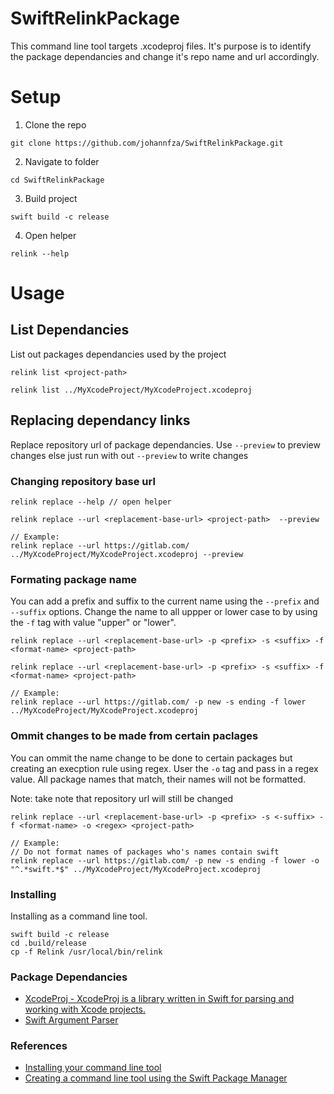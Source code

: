 # SwiftRelinkPackage

This command line tool targets .xcodeproj files. It's purpose is to identify the package dependancies and change it's repo name and url accordingly.

# Setup

1. Clone the repo
```
git clone https://github.com/johannfza/SwiftRelinkPackage.git
```
2. Navigate to folder
```
cd SwiftRelinkPackage
```
3. Build project
```
swift build -c release
```
4. Open helper
```
relink --help
```


# Usage


## List Dependancies 
List out packages dependancies used by the project 

```
relink list <project-path>

relink list ../MyXcodeProject/MyXcodeProject.xcodeproj 
```

## Replacing dependancy links 

Replace repository url of package dependancies. Use `--preview` to preview changes else just run with out `--preview` to write changes

### Changing repository base url

```
relink replace --help // open helper

relink replace --url <replacement-base-url> <project-path>  --preview

// Example:
relink replace --url https://gitlab.com/ ../MyXcodeProject/MyXcodeProject.xcodeproj --preview
```

### Formating package name 

You can add a prefix and suffix to the current name using the `--prefix` and `--suffix` options. Change the name to all uppper or lower case to by using the `-f` tag with value "upper" or "lower".

```
relink replace --url <replacement-base-url> -p <prefix> -s <suffix> -f <format-name> <project-path>

relink replace --url <replacement-base-url> -p <prefix> -s <suffix> -f <format-name> <project-path>

// Example:
relink replace --url https://gitlab.com/ -p new -s ending -f lower ../MyXcodeProject/MyXcodeProject.xcodeproj 
```

### Ommit changes to be made from certain paclages

You can ommit the name change to be done to certain packages but creating an execption rule using regex. User the `-o` tag and pass in a regex value. All package names that match, their names will not be formatted. 

Note: take note that repository url will still be changed 

```
relink replace --url <replacement-base-url> -p <prefix> -s <-suffix> -f <format-name> -o <regex> <project-path>

// Example:
// Do not format names of packages who's names contain swift 
relink replace --url https://gitlab.com/ -p new -s ending -f lower -o "^.*swift.*$" ../MyXcodeProject/MyXcodeProject.xcodeproj

```

### Installing
Installing as a command line tool. 

```
swift build -c release
cd .build/release
cp -f Relink /usr/local/bin/relink

```

### Package Dependancies
- [XcodeProj - XcodeProj is a library written in Swift for parsing and working with Xcode projects.](https://github.com/tuist/XcodeProj)
- [Swift Argument Parser](https://github.com/apple/swift-argument-parser.git)

### References

- [Installing your command line tool](https://www.swiftbysundell.com/articles/building-a-command-line-tool-using-the-swift-package-manager/#installing-your-command-line-tool)
- [Creating a command line tool using the Swift Package Manager](https://www.avanderlee.com/swift/command-line-tool-package-manager/)
